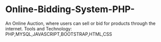 # Online-Bidding-System-PHP-
An Online Auction, where users can sell or bid for products through the internet. 
Tools and Technology: PHP,MYSQL,JAVASCRIPT,BOOTSTRAP,HTML,CSS
